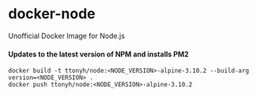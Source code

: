 # docker-node
Unofficial Docker Image for Node.js

#### Updates to the latest version of NPM and installs PM2

```
docker build -t ttonyh/node:<NODE_VERSION>-alpine-3.10.2 --build-arg version=<NODE_VERSION> .
docker push ttonyh/node:<NODE_VERSION>-alpine-3.10.2

```